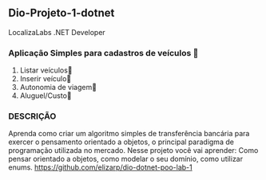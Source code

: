 ## Dio-Projeto-1-dotnet

LocalizaLabs .NET Developer 
### Aplicação Simples para cadastros de veículos :car:

1. Listar veículos:car:
2. Inserir veículo:car:
3. Autonomia de viagem:car:
4. Aluguel/Custo:car:



### DESCRIÇÃO
Aprenda como criar um algoritmo simples de transferência bancária para exercer o pensamento orientado a objetos, 
o principal paradigma de programação utilizada no mercado. 
Nesse projeto você vai aprender: 
Como pensar orientado a objetos, como modelar o seu domínio, como utilizar enums.
https://github.com/elizarp/dio-dotnet-poo-lab-1


